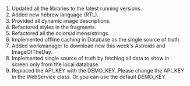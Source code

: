1. Updated all the libraries to the latest running versions.
2. Added new hebrew language (RTL).
3. Provided all dynamic image descriptions.
4. Refactored styles in the fragments.
5. Refactored all the colors/dimens/strings.
6. Implemented offline caching in Database as the single source of truth.
7. Added workmanager to download new this week's Astroids and ImageOfTheDay.
8. Implemented single source of truth by fetching all data to show in screen only from the local database.
9. Replaced the API_KEY with the DEMO_KEY. Please change the API_KEY in the WebService class. Or you can use the default DEMO_KEY.